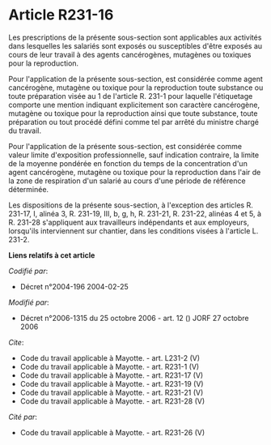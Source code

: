 # Article R231-16

Les prescriptions de la présente sous-section sont applicables aux activités dans lesquelles les salariés sont exposés ou
susceptibles d'être exposés au cours de leur travail à des agents cancérogènes, mutagènes ou toxiques pour la reproduction. 

Pour l'application de la présente sous-section, est considérée comme agent cancérogène, mutagène ou toxique pour la
reproduction toute substance ou toute préparation visée au 1 de l'article R. 231-1 pour laquelle l'étiquetage comporte une
mention indiquant explicitement son caractère cancérogène, mutagène ou toxique pour la reproduction ainsi que toute
substance, toute préparation ou tout procédé défini comme tel par arrêté du ministre chargé du travail. 

Pour l'application de la présente sous-section, est considérée comme valeur limite d'exposition professionnelle, sauf
indication contraire, la limite de la moyenne pondérée en fonction du temps de la concentration d'un agent cancérogène,
mutagène ou toxique pour la reproduction dans l'air de la zone de respiration d'un salarié au cours d'une période de
référence déterminée. 

Les dispositions de la présente sous-section, à l'exception des articles R. 231-17, I, alinéa 3, R. 231-19, III, b, g, h, R.
231-21, R. 231-22, alinéas 4 et 5, à R. 231-28 s'appliquent aux travailleurs indépendants et aux employeurs, lorsqu'ils
interviennent sur chantier, dans les conditions visées à l'article L. 231-2.

**Liens relatifs à cet article**

_Codifié par_:

  - Décret n°2004-196 2004-02-25

_Modifié par_:

  - Décret n°2006-1315 du 25 octobre 2006 - art. 12 () JORF 27 octobre 2006

_Cite_:

  - Code du travail applicable à Mayotte. - art. L231-2 (V)
  - Code du travail applicable à Mayotte. - art. R231-1 (V)
  - Code du travail applicable à Mayotte. - art. R231-17 (V)
  - Code du travail applicable à Mayotte. - art. R231-19 (V)
  - Code du travail applicable à Mayotte. - art. R231-21 (V)
  - Code du travail applicable à Mayotte. - art. R231-28 (V)

_Cité par_:

  - Code du travail applicable à Mayotte. - art. R231-26 (V)
